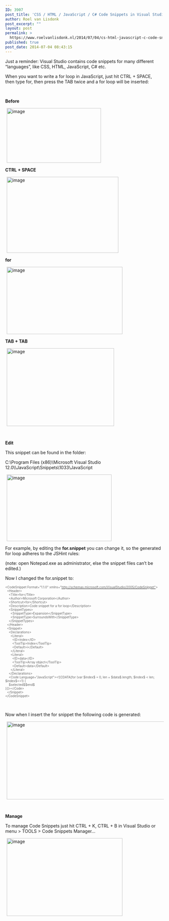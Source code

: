 ```yaml
---
ID: 3907
post_title: 'CSS / HTML / JavaScript / C# Code Snippets in Visual Studio 2013'
author: Roel van Lisdonk
post_excerpt: ""
layout: post
permalink: >
  https://www.roelvanlisdonk.nl/2014/07/04/cs-html-javascript-c-code-snippets-in-visual-studio-2013/
published: true
post_date: 2014-07-04 08:43:15
---
```

<p>Just a reminder: Visual Studio contains code snippets for many different “languages”, like CSS, HTML, JavaScript, C# etc.</p>  <p>When you want to write a for loop in JavaScript, just hit CTRL + SPACE, then type for, then press the TAB twice and a for loop will be inserted:</p>  <p>&#160;</p>  <p><strong>Before</strong></p>  <p><a href="http://www.roelvanlisdonk.nl/wp-content/uploads/2014/07/image4.png" rel="lightbox"><img title="image" style="border-top: 0px; border-right: 0px; background-image: none; border-bottom: 0px; padding-top: 0px; padding-left: 0px; margin: 0px 5px; border-left: 0px; display: inline; padding-right: 0px" border="0" alt="image" src="http://www.roelvanlisdonk.nl/wp-content/uploads/2014/07/image_thumb4.png" width="302" height="175" /></a></p>  <p><strong></strong></p>   <p><strong>CTRL + SPACE</strong></p>  <p><a href="http://www.roelvanlisdonk.nl/wp-content/uploads/2014/07/image5.png" rel="lightbox"><img title="image" style="border-top: 0px; border-right: 0px; background-image: none; border-bottom: 0px; padding-top: 0px; padding-left: 0px; margin: 0px 5px; border-left: 0px; display: inline; padding-right: 0px" border="0" alt="image" src="http://www.roelvanlisdonk.nl/wp-content/uploads/2014/07/image_thumb5.png" width="358" height="243" /></a></p>  <p><strong>for</strong></p>  <p><a href="http://www.roelvanlisdonk.nl/wp-content/uploads/2014/07/image6.png" rel="lightbox"><img title="image" style="border-top: 0px; border-right: 0px; background-image: none; border-bottom: 0px; padding-top: 0px; padding-left: 0px; margin: 0px 5px; border-left: 0px; display: inline; padding-right: 0px" border="0" alt="image" src="http://www.roelvanlisdonk.nl/wp-content/uploads/2014/07/image_thumb6.png" width="371" height="215" /></a></p>  <p><strong>TAB + TAB</strong></p>  <p><a href="http://www.roelvanlisdonk.nl/wp-content/uploads/2014/07/image7.png" rel="lightbox"><img title="image" style="border-top: 0px; border-right: 0px; background-image: none; border-bottom: 0px; padding-top: 0px; padding-left: 0px; margin: 0px 5px; border-left: 0px; display: inline; padding-right: 0px" border="0" alt="image" src="http://www.roelvanlisdonk.nl/wp-content/uploads/2014/07/image_thumb7.png" width="344" height="249" /></a></p>  <p>&#160;</p>  <p><strong>Edit</strong></p>  <p>This snippet can be found in the folder: </p>  <p>C:\Program Files (x86)\Microsoft Visual Studio 12.0\\JavaScript\Snippets\1033\JavaScript</p>  <p><a href="http://www.roelvanlisdonk.nl/wp-content/uploads/2014/07/image8.png" rel="lightbox"><img title="image" style="border-top: 0px; border-right: 0px; background-image: none; border-bottom: 0px; padding-top: 0px; padding-left: 0px; margin: 0px 5px; border-left: 0px; display: inline; padding-right: 0px" border="0" alt="image" src="http://www.roelvanlisdonk.nl/wp-content/uploads/2014/07/image_thumb8.png" width="336" height="213" /></a></p>  <p>For example, by editing the <strong>for.snippet</strong> you can change it, so the generated for loop adheres to the JSHint rules:</p>  <p>(note: open Notepad.exe as administrator, else the snippet files can’t be edited.)</p>  <p>Now I changed the for.snippet to:</p>  <p><font color="#666666" size="1">&lt;CodeSnippet Format=&quot;1.1.0&quot; xmlns=&quot;</font><a href="http://schemas.microsoft.com/VisualStudio/2005/CodeSnippet&quot;"><font color="#666666" size="1">http://schemas.microsoft.com/VisualStudio/2005/CodeSnippet&quot;</font></a><font color="#666666" size="1">&gt;     <br />&#160; &lt;Header&gt;      <br />&#160;&#160;&#160; &lt;Title&gt;for&lt;/Title&gt;      <br />&#160;&#160;&#160; &lt;Author&gt;Microsoft Corporation&lt;/Author&gt;      <br />&#160;&#160;&#160; &lt;Shortcut&gt;for&lt;/Shortcut&gt;      <br />&#160;&#160;&#160; &lt;Description&gt;Code snippet for a for loop&lt;/Description&gt;      <br />&#160;&#160;&#160; &lt;SnippetTypes&gt;      <br />&#160;&#160;&#160;&#160;&#160; &lt;SnippetType&gt;Expansion&lt;/SnippetType&gt;      <br />&#160;&#160;&#160;&#160;&#160; &lt;SnippetType&gt;SurroundsWith&lt;/SnippetType&gt;      <br />&#160;&#160;&#160; &lt;/SnippetTypes&gt;      <br />&#160; &lt;/Header&gt;      <br />&#160; &lt;Snippet&gt;      <br />&#160;&#160;&#160; &lt;Declarations&gt;      <br />&#160;&#160;&#160;&#160;&#160; &lt;Literal&gt;      <br />&#160;&#160;&#160;&#160;&#160;&#160;&#160; &lt;ID&gt;index&lt;/ID&gt;      <br />&#160;&#160;&#160;&#160;&#160;&#160;&#160; &lt;ToolTip&gt;Index&lt;/ToolTip&gt;      <br />&#160;&#160;&#160;&#160;&#160;&#160;&#160; &lt;Default&gt;i&lt;/Default&gt;      <br />&#160;&#160;&#160;&#160;&#160; &lt;/Literal&gt;      <br />&#160;&#160;&#160;&#160;&#160; &lt;Literal&gt;      <br />&#160;&#160;&#160;&#160;&#160;&#160;&#160; &lt;ID&gt;data&lt;/ID&gt;      <br />&#160;&#160;&#160;&#160;&#160;&#160;&#160; &lt;ToolTip&gt;Array object&lt;/ToolTip&gt;      <br />&#160;&#160;&#160;&#160;&#160;&#160;&#160; &lt;Default&gt;data&lt;/Default&gt;      <br />&#160;&#160;&#160;&#160;&#160; &lt;/Literal&gt;      <br />&#160;&#160;&#160; &lt;/Declarations&gt;      <br />&#160;&#160;&#160; &lt;Code Language=&quot;JavaScript&quot;&gt;&lt;![CDATA[for (var $index$ = 0, len = $data$.length; $index$ &lt; len; $index$+=1) {      <br />&#160;&#160;&#160; $selected$$end$      <br />}]]&gt;&lt;/Code&gt;      <br />&#160; &lt;/Snippet&gt;      <br />&lt;/CodeSnippet&gt;</font></p>  <p>&#160;</p>  <p>Now when I insert the for snippet the following code is generated:</p>  <p><a href="http://www.roelvanlisdonk.nl/wp-content/uploads/2014/07/image9.png" rel="lightbox"><img title="image" style="border-top: 0px; border-right: 0px; background-image: none; border-bottom: 0px; padding-top: 0px; padding-left: 0px; margin: 0px 5px; border-left: 0px; display: inline; padding-right: 0px" border="0" alt="image" src="http://www.roelvanlisdonk.nl/wp-content/uploads/2014/07/image_thumb9.png" width="528" height="249" /></a></p>  <p>&#160;</p>  <p><strong>Manage</strong></p>  <p>To manage Code Snippets just hit CTRL + K, CTRL + B in Visual Studio or menu &gt; TOOLS &gt; Code Snippets Manager…</p>  <p><a href="http://www.roelvanlisdonk.nl/wp-content/uploads/2014/07/image10.png" rel="lightbox"><img title="image" style="border-top: 0px; border-right: 0px; background-image: none; border-bottom: 0px; padding-top: 0px; padding-left: 0px; margin: 0px 5px; border-left: 0px; display: inline; padding-right: 0px" border="0" alt="image" src="http://www.roelvanlisdonk.nl/wp-content/uploads/2014/07/image_thumb10.png" width="371" height="249" /></a></p>